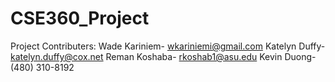 # CSE360_Project

Project Contributers:
Wade Kariniem- wkariniemi@gmail.com
Katelyn Duffy- katelyn.duffy@cox.net
Reman Koshaba- rkoshab1@asu.edu
Kevin Duong-(480) 310-8192
